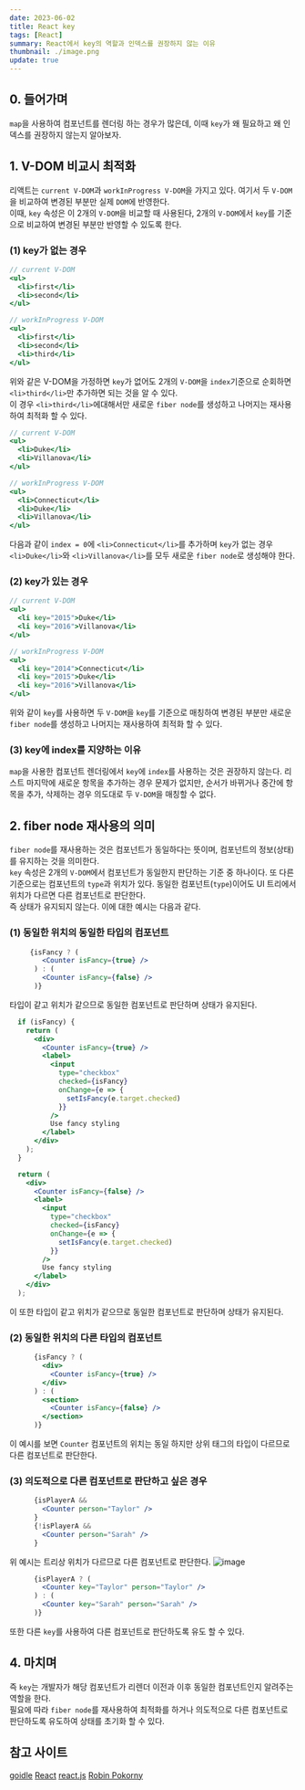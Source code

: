 ```yaml
---
date: 2023-06-02
title: React key
tags: [React]
summary: React에서 key의 역할과 인덱스를 권장하지 않는 이유
thumbnail: ./image.png
update: true
---
```



## 0. 들어가며
`map`을 사용하여 컴포넌트를 렌더링 하는 경우가 많은데, 이때 `key`가 왜 필요하고 왜 인덱스를 권장하지 않는지 알아보자.  

## 1. V-DOM 비교시 최적화
리액트는 `current V-DOM`과 `workInProgress V-DOM`을 가지고 있다. 여기서 두 `V-DOM`을 비교하여 변경된 부분만 실제 `DOM`에 반영한다.  
이때, `key` 속성은 이 2개의 `V-DOM`을 비교할 때 사용된다, 2개의 `V-DOM`에서 `key`를 기준으로 비교하여 변경된 부분만 반영할 수 있도록 한다.

### (1) key가 없는 경우
```jsx
// current V-DOM
<ul>
  <li>first</li>
  <li>second</li>
</ul>

// workInProgress V-DOM
<ul>
  <li>first</li>
  <li>second</li>
  <li>third</li>
</ul>
```
위와 같은 V-DOM을 가정하면 `key`가 없어도 2개의 `V-DOM`을 `index`기준으로 순회하면 `<li>third</li>`만 추가하면 되는 것을 알 수 있다.  
이 경우 `<li>third</li>`에대해서만 새로운 `fiber node`를 생성하고 나머지는 재사용하여 최적화 할 수 있다.

```jsx
// current V-DOM
<ul>
  <li>Duke</li>
  <li>Villanova</li>
</ul>

// workInProgress V-DOM
<ul>
  <li>Connecticut</li>
  <li>Duke</li>
  <li>Villanova</li>
</ul>
```  
다음과 같이 `index = 0`에 `<li>Connecticut</li>`를 추가하며 `key`가 없는 경우 `<li>Duke</li>`와 `<li>Villanova</li>`를 모두 새로운 `fiber node`로 생성해야 한다.

### (2) key가 있는 경우
```jsx
// current V-DOM
<ul>
  <li key="2015">Duke</li>
  <li key="2016">Villanova</li>
</ul>

// workInProgress V-DOM
<ul>
  <li key="2014">Connecticut</li>
  <li key="2015">Duke</li>
  <li key="2016">Villanova</li>
</ul>
```
위와 같이 `key`를 사용하면 두 `V-DOM`을 `key`를 기준으로 매칭하여 변경된 부분만 새로운 `fiber node`를 생성하고 나머지는 재사용하여 최적화 할 수 있다.

### (3) key에 index를 지양하는 이유
`map`을 사용한 컴포넌트 렌더링에서 `key`에 `index`를 사용하는 것은 권장하지 않는다. 리스트 마지막에 새로운 항목을 추가하는 경우 문제가 없지만, 순서가 바뀌거나 중간에 항목을 추가, 삭제하는 경우 의도대로 두 `V-DOM`을 매칭할 수 없다.

## 2. fiber node 재사용의 의미
`fiber node`를 재사용하는 것은 컴포넌트가 동일하다는 뜻이며, 컴포넌트의 정보(상태)를 유지하는 것을 의미한다.  
`key` 속성은 2개의 `V-DOM`에서 컴포넌트가 동일한지 판단하는 기준 중 하나이다. 또 다른 기준으로는 컴포넌트의 `type`과 위치가 있다. 동일한 컴포넌트(`type`)이어도 UI 트리에서 위치가 다르면 다른 컴포넌트로 판단한다.  
즉 상태가 유지되지 않는다. 이에 대한 예시는 다음과 같다.

### (1) 동일한 위치의 동일한 타입의 컴포넌트
```jsx
     {isFancy ? (
        <Counter isFancy={true} /> 
      ) : (
        <Counter isFancy={false} /> 
      )}
```
타입이 같고 위치가 같으므로 동일한 컴포넌트로 판단하며 상태가 유지된다.

```jsx
  if (isFancy) {
    return (
      <div>
        <Counter isFancy={true} />
        <label>
          <input
            type="checkbox"
            checked={isFancy}
            onChange={e => {
              setIsFancy(e.target.checked)
            }}
          />
          Use fancy styling
        </label>
      </div>
    );
  }

  return (
    <div>
      <Counter isFancy={false} />
      <label>
        <input
          type="checkbox"
          checked={isFancy}
          onChange={e => {
            setIsFancy(e.target.checked)
          }}
        />
        Use fancy styling
      </label>
    </div>
  );
```
이 또한 타입이 같고 위치가 같으므로 동일한 컴포넌트로 판단하며 상태가 유지된다.

### (2) 동일한 위치의 다른 타입의 컴포넌트
```jsx
      {isFancy ? (
        <div>
          <Counter isFancy={true} /> 
        </div>
      ) : (
        <section>
          <Counter isFancy={false} />
        </section>
      )}
```
이 예시를 보면 `Counter` 컴포넌트의 위치는 동일 하지만 상위 태그의 타입이 다르므로 다른 컴포넌트로 판단한다.

### (3) 의도적으로 다른 컴포넌트로 판단하고 싶은 경우
```jsx
      {isPlayerA &&
        <Counter person="Taylor" />
      }
      {!isPlayerA &&
        <Counter person="Sarah" />
      }
```
위 예시는 트리상 위치가 다르므로 다른 컴포넌트로 판단한다.
![image](https://github.com/Jeongseulho/Jeongseulho/assets/110578739/55bed655-9a43-468f-95b8-9cb9547f4ff2)

```jsx
      {isPlayerA ? (
        <Counter key="Taylor" person="Taylor" />
      ) : (
        <Counter key="Sarah" person="Sarah" />
      )}
```
또한 다른 `key`를 사용하여 다른 컴포넌트로 판단하도록 유도 할 수 있다.

## 4. 마치며
즉 `key`는 개발자가 해당 컴포넌트가 리렌더 이전과 이후 동일한 컴포넌트인지 알려주는 역할을 한다.  
필요에 따라 `fiber node`를 재사용하여 최적화를 하거나 의도적으로 다른 컴포넌트로 판단하도록 유도하여 상태를 초기화 할 수 있다.

## 참고 사이트
[goidle](https://goidle.github.io/react/in-depth-react-reconciler_3/)
[React](https://react.dev/learn/preserving-and-resetting-state#different-components-at-the-same-position-reset-state)
[react.js](https://ko.legacy.reactjs.org/docs/lists-and-keys.html)
[Robin Pokorny](https://robinpokorny.medium.com/index-as-a-key-is-an-anti-pattern-e0349aece318)
